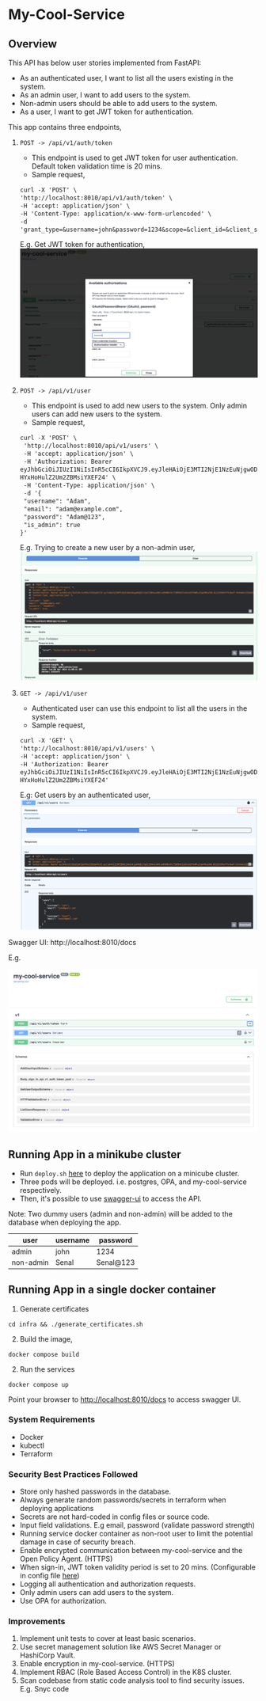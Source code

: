 # My-Cool-Service 

Overview
---------
This API has below user stories implemented from FastAPI:

* As an authenticated user, I want to list all the users existing in the system.
* As an admin user, I want to add users to the system.
* Non-admin users should be able to add users to the system.
* As a user, I want to get JWT token for authentication.

This app contains three endpoints,
1. `POST -> /api/v1/auth/token`
   * This endpoint is used to get JWT token for user authentication. Default token validation time is 20 mins.
   * Sample request,
    ```
    curl -X 'POST' \
    'http://localhost:8010/api/v1/auth/token' \
    -H 'accept: application/json' \
    -H 'Content-Type: application/x-www-form-urlencoded' \
    -d 'grant_type=&username=john&password=1234&scope=&client_id=&client_secret='
    ```
    E.g. Get JWT token for authentication,
   ![authorization.png](static%2Fauthorization.png)

2. `POST -> /api/v1/user`
   * This endpoint is used to add new users to the system. Only admin users can add new users to the system.
   * Sample request,
    ``` 
   curl -X 'POST' \
     'http://localhost:8010/api/v1/users' \
     -H 'accept: application/json' \
     -H 'Authorization: Bearer eyJhbGciOiJIUzI1NiIsInR5cCI6IkpXVCJ9.eyJleHAiOjE3MTI2NjE1NzEuNjgwODQ2LCJpZCI6MiwidXNlcm5hbWUiOiJTZW5hbCIsImlzX2FkbWluIjpmYWxzZX0.8IjI2EAD9vPThrBe47-HYxHoHulZ2Um2ZBMsiYXEF24' \
     -H 'Content-Type: application/json' \
     -d '{
     "username": "Adam",
     "email": "adam@example.com",
     "password": "Adam@123",
     "is_admin": true
   }'
    ```
   
   E.g. Trying to create a new user by a non-admin user,
     ![non-admin-user-creation.png](static%2Fnon-admin-user-creation.png)


3. `GET -> /api/v1/user`
   * Authenticated user can use this endpoint to list all the users in the system.
   * Sample request,
    ```
   curl -X 'GET' \
   'http://localhost:8010/api/v1/users' \
   -H 'accept: application/json' \
   -H 'Authorization: Bearer eyJhbGciOiJIUzI1NiIsInR5cCI6IkpXVCJ9.eyJleHAiOjE3MTI2NjE1NzEuNjgwODQ2LCJpZCI6MiwidXNlcm5hbWUiOiJTZW5hbCIsImlzX2FkbWluIjpmYWxzZX0.8IjI2EAD9vPThrBe47-HYxHoHulZ2Um2ZBMsiYXEF24'
    ```
   E.g: Get users by an authenticated user,
      ![non-admin-get-users.png](static%2Fnon-admin-get-users.png)

Swagger UI: http://localhost:8010/docs

E.g.

![swagger-ui.png](static%2Fswagger-ui.png)

## Running App in a minikube cluster
* Run `deploy.sh` [here](./infra/deploy.sh) to deploy the application on a minicube cluster. 
* Three pods will be deployed. i.e. postgres, OPA, and my-cool-service respectively.
* Then, it's possible to use [swagger-ui](http://localhost:8010/docs) to access the API.

Note: Two dummy users (admin and non-admin) will be added to the database when deploying the app.

| user     | username| password |
|----------|---------|----------|
| admin    | john    | 1234     |
| non-admin| Senal   |Senal@123 |

## Running App in a single docker container

1. Generate certificates
```shell
cd infra && ./generate_certificates.sh
```

2. Build the image,
```shell
docker compose build
```

2. Run the services
```shell
docker compose up
```

Point your browser to [http://localhost:8010/docs](http://localhost:8010/docs) to access swagger UI.

### System Requirements
* Docker
* kubectl
* Terraform

### Security Best Practices Followed
* Store only hashed passwords in the database. 
* Always generate random passwords/secrets in terraform when deploying applications
* Secrets are not hard-coded in config files or source code.
* Input field validations. E.g email, password (validate password strength)
* Running service docker container as non-root user to limit the potential damage in case of security breach.
* Enable encrypted communication between my-cool-service and the Open Policy Agent. (HTTPS)
* When sign-in, JWT token validity period is set to 20 mins. (Configurable in config file [here](./resources/config.ini))
* Logging all authentication and authorization requests.
* Only admin users can add users to the system.
* Use OPA for authorization.

### Improvements
1. Implement unit tests to cover at least basic scenarios.
2. Use secret management solution like AWS Secret Manager or HashiCorp Vault.
3. Enable encryption in my-cool-service. (HTTPS)
4. Implement RBAC (Role Based Access Control) in the K8S cluster.
5. Scan codebase from static code analysis tool to find security issues. E.g. Snyc code
